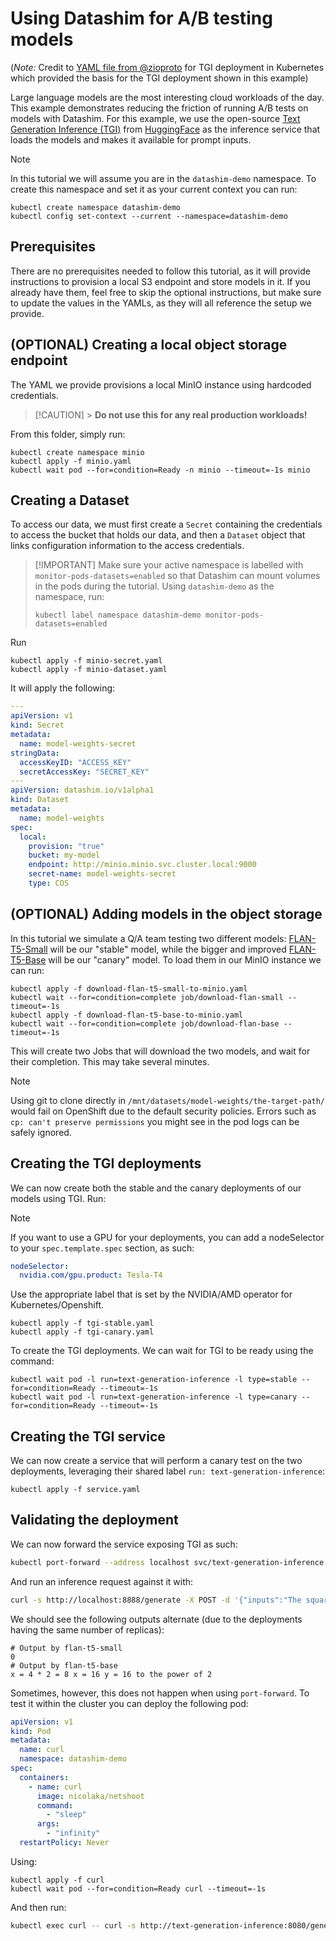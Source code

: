 # Using Datashim for A/B testing models

(_Note:_ Credit to
[YAML file from @zioproto](https://github.com/zioproto/kube-cheshire-cat/blob/1ae8be76e333482a2656431c9e6de59f2132c79c/kubernetes/tgi.yaml)
for TGI deployment in Kubernetes which provided the basis for the TGI deployment
shown in this example)

Large language models are the most interesting cloud workloads of the day. This
example demonstrates reducing the friction of running A/B tests on models with
Datashim. For this example, we use the open-source
[Text Generation Inference (TGI)](https://github.com/huggingface/text-generation-inference)
from [HuggingFace](https://huggingface.co/) as the inference service that loads
the models and makes it available for prompt inputs.

> [!NOTE]  
> In this tutorial we will assume you are in the `datashim-demo` namespace. To
> create this namespace and set it as your current context you can run:
>
> ```commandline
> kubectl create namespace datashim-demo
> kubectl config set-context --current --namespace=datashim-demo
> ```

## Prerequisites

There are no prerequisites needed to follow this tutorial, as it will provide
instructions to provision a local S3 endpoint and store models in it. If you
already have them, feel free to skip the optional instructions, but make sure to
update the values in the YAMLs, as they will all reference the setup we provide.

## (OPTIONAL) Creating a local object storage endpoint

The YAML we provide provisions a local MinIO instance using hardcoded
credentials.

> [!CAUTION] > **Do not use this for any real production workloads!**

From this folder, simply run:

```commandline
kubectl create namespace minio
kubectl apply -f minio.yaml
kubectl wait pod --for=condition=Ready -n minio --timeout=-1s minio
```

## Creating a Dataset

To access our data, we must first create a `Secret` containing the credentials
to access the bucket that holds our data, and then a `Dataset` object that links
configuration information to the access credentials.

> [!IMPORTANT] Make sure your active namespace is labelled with
> `monitor-pods-datasets=enabled` so that Datashim can mount volumes in the pods
> during the tutorial. Using `datashim-demo` as the namespace, run:
>
> ```commandline
> kubectl label namespace datashim-demo monitor-pods-datasets=enabled
> ```

Run

```commandline
kubectl apply -f minio-secret.yaml
kubectl apply -f minio-dataset.yaml
```

It will apply the following:

```yaml
---
apiVersion: v1
kind: Secret
metadata:
  name: model-weights-secret
stringData:
  accessKeyID: "ACCESS_KEY"
  secretAccessKey: "SECRET_KEY"
---
apiVersion: datashim.io/v1alpha1
kind: Dataset
metadata:
  name: model-weights
spec:
  local:
    provision: "true"
    bucket: my-model
    endpoint: http://minio.minio.svc.cluster.local:9000
    secret-name: model-weights-secret
    type: COS
```

## (OPTIONAL) Adding models in the object storage

In this tutorial we simulate a Q/A team testing two different models:
[FLAN-T5-Small](https://huggingface.co/google/flan-t5-small) will be our
"stable" model, while the bigger and improved
[FLAN-T5-Base](https://huggingface.co/google/flan-t5-base) will be our "canary"
model. To load them in our MinIO instance we can run:

```
kubectl apply -f download-flan-t5-small-to-minio.yaml
kubectl wait --for=condition=complete job/download-flan-small --timeout=-1s
kubectl apply -f download-flan-t5-base-to-minio.yaml
kubectl wait --for=condition=complete job/download-flan-base --timeout=-1s
```

This will create two Jobs that will download the two models, and wait for their
completion. This may take several minutes.

> [!NOTE]  
> Using git to clone directly in `/mnt/datasets/model-weights/the-target-path/`
> would fail on OpenShift due to the default security policies. Errors such as
> `cp: can't preserve permissions` you might see in the pod logs can be safely
> ignored.

## Creating the TGI deployments

We can now create both the stable and the canary deployments of our models using
TGI. Run:

> [!NOTE]  
> If you want to use a GPU for your deployments, you can add a nodeSelector to
> your `spec.template.spec` section, as such:
>
> ```yaml
> nodeSelector:
>   nvidia.com/gpu.product: Tesla-T4
> ```
>
> Use the appropriate label that is set by the NVIDIA/AMD operator for
> Kubernetes/Openshift.

```
kubectl apply -f tgi-stable.yaml
kubectl apply -f tgi-canary.yaml
```

To create the TGI deployments. We can wait for TGI to be ready using the
command:

```commandline
kubectl wait pod -l run=text-generation-inference -l type=stable --for=condition=Ready --timeout=-1s
kubectl wait pod -l run=text-generation-inference -l type=canary --for=condition=Ready --timeout=-1s
```

## Creating the TGI service

We can now create a service that will perform a canary test on the two
deployments, leveraging their shared label `run: text-generation-inference`:

```commandline
kubectl apply -f service.yaml
```

## Validating the deployment

We can now forward the service exposing TGI as such:

```bash
kubectl port-forward --address localhost svc/text-generation-inference 8888:8080
```

And run an inference request against it with:

```bash
curl -s http://localhost:8888/generate -X POST -d '{"inputs":"The square root of x is the cube root of y. What is y to the power of 2, if x = 4?", "parameters":{"max_new_tokens":1000}}'  -H 'Content-Type: application/json' | jq -r .generated_text
```

We should see the following outputs alternate (due to the deployments having the
same number of replicas):

```
# Output by flan-t5-small
0
# Output by flan-t5-base
x = 4 * 2 = 8 x = 16 y = 16 to the power of 2
```

Sometimes, however, this does not happen when using `port-forward`. To test it within the cluster you can deploy the following pod:

```yaml
apiVersion: v1
kind: Pod
metadata:
  name: curl
  namespace: datashim-demo
spec:
  containers:
    - name: curl
      image: nicolaka/netshoot
      command:
        - "sleep"
      args:
        - "infinity"
  restartPolicy: Never
```

Using:

```commandline
kubectl apply -f curl
kubectl wait pod --for=condition=Ready curl --timeout=-1s
```

And then run:

```bash
kubectl exec curl -- curl -s http://text-generation-inference:8080/generate -X POST -d '{"inputs":"The square root of x is the cube root of y. What is y to the power of 2, if x = 4?", "parameters":{"max_new_tokens":1000}}'  -H 'Content-Type: application/json' | jq -r .generated_text
```


